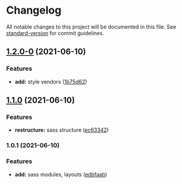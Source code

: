 # Changelog

All notable changes to this project will be documented in this file. See [standard-version](https://github.com/conventional-changelog/standard-version) for commit guidelines.

## [1.2.0-0](https://github.com/curious-33/gulp/compare/v1.1.0...v1.2.0-0) (2021-06-10)


### Features

* **add:** style vendors ([1b75d62](https://github.com/curious-33/gulp/commit/1b75d6281c04aa7cae42a803cd2d4e377c0828ea))

## [1.1.0](https://github.com/curious-33/gulp/compare/v1.0.1...v1.1.0) (2021-06-10)


### Features

* **restructure:** sass structure ([ec63342](https://github.com/curious-33/gulp/commit/ec633421f219c532b79b407b8a1c9e9b235adc3b))

### 1.0.1 (2021-06-10)


### Features

* **add:** sass modules, layouts ([edbfaab](https://github.com/curious-33/gulp/commit/edbfaab9d69ae7541d9f8720b68aedb539ed708d))
